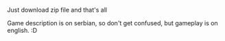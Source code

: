 Just download zip file and that's all

Game description is on serbian, so don't get confused, but gameplay is on english. :D
